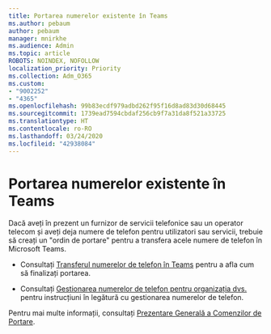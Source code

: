 ```yaml
---
title: Portarea numerelor existente în Teams
ms.author: pebaum
author: pebaum
manager: mnirkhe
ms.audience: Admin
ms.topic: article
ROBOTS: NOINDEX, NOFOLLOW
localization_priority: Priority
ms.collection: Adm_O365
ms.custom:
- "9002252"
- "4365"
ms.openlocfilehash: 99b83ecdf979adbd262f95f16d8ad83d30d68445
ms.sourcegitcommit: 1739ead7594cbdaf256cb9f7a31da8f521a33725
ms.translationtype: HT
ms.contentlocale: ro-RO
ms.lasthandoff: 03/24/2020
ms.locfileid: "42938084"
---
```

# <a name="port-existing-numbers-to-teams"></a>Portarea numerelor existente în Teams

Dacă aveți în prezent un furnizor de servicii telefonice sau un operator telecom și aveți deja numere de telefon pentru utilizatori sau servicii, trebuie să creați un "ordin de portare" pentru a transfera acele numere de telefon în Microsoft Teams.

- Consultați [Transferul numerelor de telefon în Teams](https://docs.microsoft.com/microsoftteams/phone-number-calling-plans/transfer-phone-numbers-to-teams) pentru a afla cum să finalizați portarea. 

- Consultați [Gestionarea numerelor de telefon pentru organizația dvs.](https://docs.microsoft.com/microsoftteams/manage-phone-numbers-for-your-organization/manage-phone-numbers-for-your-organization) pentru instrucțiuni în legătură cu gestionarea numerelor de telefon. 

Pentru mai multe informații, consultați [Prezentare Generală a Comenzilor de Portare](https://docs.microsoft.com/MicrosoftTeams/phone-number-calling-plans/port-order-overview). 
